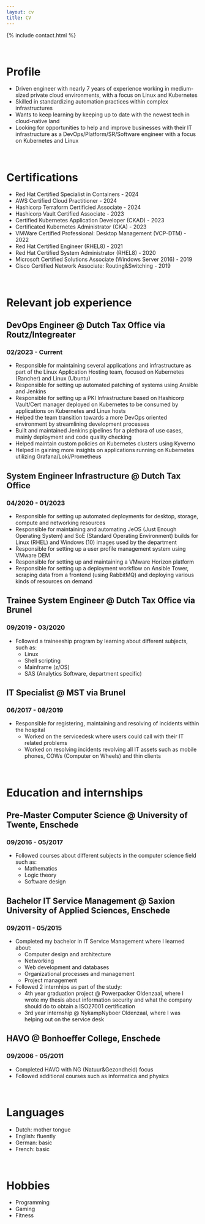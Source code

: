 ```yaml
---
layout: cv
title: CV
---
```


{% include contact.html %}

<br>

# Profile
* Driven engineer with nearly 7 years of experience working in medium-sized private cloud environments, with a focus on Linux and Kubernetes
* Skilled in standardizing automation practices within complex infrastructures
* Wants to keep learning by keeping up to date with the newest tech in cloud-native land
* Looking for opportunities to help and improve businesses with their IT infrastructure as a DevOps/Platform/SR/Software engineer with a focus on Kubernetes and Linux

<br>

# Certifications
- Red Hat Certified Specialist in Containers - 2024
- AWS Certified Cloud Practitioner - 2024
- Hashicorp Terraform Certificied Associate - 2024
- Hashicorp Vault Certified Associate - 2023
- Certified Kubernetes Application Developer (CKAD) - 2023
- Certificated Kubernetes Administrator (CKA) - 2023
- VMWare Certified Professional: Desktop Management (VCP-DTM) - 2022
- Red Hat Certified Engineer (RHEL8) - 2021
- Red Hat Certified System Administrator (RHEL8) - 2020
- Microsoft Certified Solutions Associate (Windows Server 2016) - 2019
- Cisco Certified Network Associate: Routing&Switching - 2019

<br>

# Relevant job experience
## DevOps Engineer @ Dutch Tax Office via Routz/Integreater
### 02/2023 - Current
* Responsible for maintaining several applications and infrastructure as part of the Linux Application Hosting team, focused on Kubernetes (Rancher) and Linux (Ubuntu)
* Responsible for setting up automated patching of systems using Ansible and Jenkins
* Responsible for setting up a PKI Infrastructure based on Hashicorp Vault/Cert manager deployed on Kubernetes to be consumed by applications on Kubernetes and Linux hosts
* Helped the team transition towards a more DevOps oriented environment by streamlining development processes
* Built and maintained Jenkins pipelines for a plethora of use cases, mainly deployment and code quality checking
* Helped maintain custom policies on Kubernetes clusters using Kyverno
* Helped in gaining more insights on applications running on Kubernetes utilizing Grafana/Loki/Prometheus

## System Engineer Infrastructure @ Dutch Tax Office
### 04/2020 - 01/2023
* Responsible for setting up automated deployments for desktop, storage, compute and networking resources
* Responsible for maintaining and automating JeOS (Just Enough Operating System) and SoE (Standard Operating Environment) builds for Linux (RHEL) and Windows (10) images used by the department
* Responsible for setting up a user profile management system using VMware DEM
* Responsible for setting up and maintaining a VMware Horizon platform
* Responsible for setting up a deployment workflow on Ansible Tower, scraping data from a frontend (using RabbitMQ) and deploying various kinds of resources on demand

## Trainee System Engineer @ Dutch Tax Office via Brunel
### 09/2019 - 03/2020
* Followed a traineeship program by learning about different subjects, such as:
  * Linux
  * Shell scripting
  * Mainframe (z/OS)
  * SAS (Analytics Software, department specific)

## IT Specialist @ MST via Brunel
### 06/2017 - 08/2019  
* Responsible for registering, maintaining and resolving of incidents within the hospital
  * Worked on the servicedesk where users could call with their IT related problems
  * Worked on resolving incidents revolving all IT assets such as mobile phones, COWs (Computer on Wheels) and thin clients

<br>

# Education and internships
## Pre-Master Computer Science @ University of Twente, Enschede
### 09/2016 - 05/2017
* Followed courses about different subjects in the computer science field such as:
  * Mathematics
  * Logic theory
  * Software design

## Bachelor IT Service Management @ Saxion University of Applied Sciences, Enschede
### 09/2011 - 05/2015
* Completed my bachelor in IT Service Management where I learned about:
  * Computer design and architecture
  * Networking
  * Web development and databases
  * Organizational processes and management
  * Project management
* Followed 2 internhips as part of the study:
  * 4th year graduation project @ Powerpacker Oldenzaal, where I wrote my thesis about information security and what the company should do to obtain a ISO27001 certification
  * 3rd year internship @ NykampNyboer Oldenzaal, where I was helping out on the service desk

## HAVO @ Bonhoeffer College, Enschede
### 09/2006 - 05/2011
* Completed HAVO with NG (Natuur&Gezondheid) focus
* Followed additional courses such as informatica and physics

<br>

# Languages
* Dutch: mother tongue
* English: fluently
* German: basic
* French: basic

<br>

# Hobbies
* Programming
* Gaming
* Fitness
